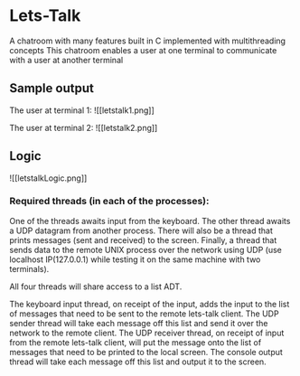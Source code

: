 # Lets-Talk
A chatroom with many features built in C implemented with multithreading concepts This chatroom enables a user at one terminal to communicate with a user at another terminal

## Sample output

The user at terminal 1:
![[letstalk1.png]]

The user at terminal 2:
![[letstalk2.png]]

## Logic

![[letstalkLogic.png]]

### Required threads (in each of the processes):

One of the threads awaits input from the keyboard.
The other thread awaits a UDP datagram from another process.
There will also be a thread that prints messages (sent and received) to the screen.
Finally, a thread that sends data to the remote UNIX process over the network using UDP (use localhost IP(127.0.0.1) while testing it on the same machine with two terminals).

All four threads will share access to a list ADT.

The keyboard input thread, on receipt of the input, adds the input to the list of messages that need to be sent to the remote lets-talk client.
The UDP sender thread will take each message off this list and send it over the network to the remote client.
The UDP receiver thread, on receipt of input from the remote lets-talk client, will put the message onto the list of messages that need to be printed to the local screen.
The console output thread will take each message off this list and output it to the screen.

